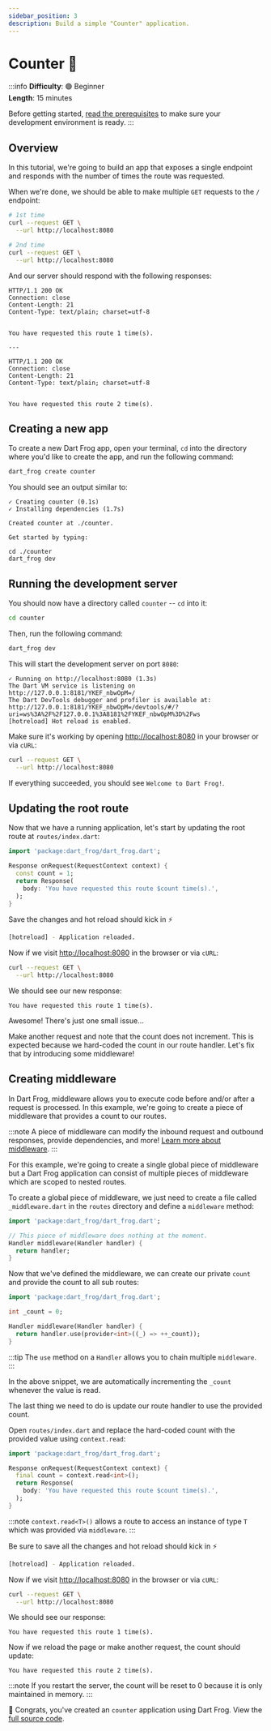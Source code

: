 ```yaml
---
sidebar_position: 3
description: Build a simple "Counter" application.
---
```


# Counter 🔢

:::info
**Difficulty**: 🟢 Beginner<br/>
**Length**: 15 minutes

Before getting started, [read the prerequisites](/docs/overview#prerequisites) to make sure your development environment is ready.
:::

## Overview

In this tutorial, we're going to build an app that exposes a single endpoint and responds with the number of times the route was requested.

When we're done, we should be able to make multiple `GET` requests to the `/` endpoint:

```bash
# 1st time
curl --request GET \
  --url http://localhost:8080

# 2nd time
curl --request GET \
  --url http://localhost:8080
```

And our server should respond with the following responses:

```
HTTP/1.1 200 OK
Connection: close
Content-Length: 21
Content-Type: text/plain; charset=utf-8


You have requested this route 1 time(s).

---

HTTP/1.1 200 OK
Connection: close
Content-Length: 21
Content-Type: text/plain; charset=utf-8


You have requested this route 2 time(s).
```

## Creating a new app

To create a new Dart Frog app, open your terminal, `cd` into the directory where you'd like to create the app, and run the following command:

```bash
dart_frog create counter
```

You should see an output similar to:

```
✓ Creating counter (0.1s)
✓ Installing dependencies (1.7s)

Created counter at ./counter.

Get started by typing:

cd ./counter
dart_frog dev
```

## Running the development server

You should now have a directory called `counter` -- `cd` into it:

```bash
cd counter
```

Then, run the following command:

```bash
dart_frog dev
```

This will start the development server on port `8080`:

```
✓ Running on http://localhost:8080 (1.3s)
The Dart VM service is listening on http://127.0.0.1:8181/YKEF_nbwOpM=/
The Dart DevTools debugger and profiler is available at: http://127.0.0.1:8181/YKEF_nbwOpM=/devtools/#/?uri=ws%3A%2F%2F127.0.0.1%3A8181%2FYKEF_nbwOpM%3D%2Fws
[hotreload] Hot reload is enabled.
```

Make sure it's working by opening [http://localhost:8080](http://localhost:8080) in your browser or via `cURL`:

```bash
curl --request GET \
  --url http://localhost:8080
```

If everything succeeded, you should see `Welcome to Dart Frog!`.

## Updating the root route

Now that we have a running application, let's start by updating the root route at `routes/index.dart`:

```dart
import 'package:dart_frog/dart_frog.dart';

Response onRequest(RequestContext context) {
  const count = 1;
  return Response(
    body: 'You have requested this route $count time(s).',
  );
}
```

Save the changes and hot reload should kick in ⚡️

```bash
[hotreload] - Application reloaded.
```

Now if we visit [http://localhost:8080](http://localhost:8080) in the browser or via `cURL`:

```bash
curl --request GET \
  --url http://localhost:8080
```

We should see our new response:

```
You have requested this route 1 time(s).
```

Awesome! There's just one small issue...

Make another request and note that the count does not increment. This is expected because we hard-coded the count in our route handler. Let's fix that by introducing some middleware!

## Creating middleware

In Dart Frog, middleware allows you to execute code before and/or after a request is processed. In this example, we're going to create a piece of middleware that provides a count to our routes.

:::note
A piece of middleware can modify the inbound request and outbound responses, provide dependencies, and more! [Learn more about middleware](/docs/basics/middleware).
:::

For this example, we're going to create a single global piece of middleware but a Dart Frog application can consist of multiple pieces of middleware which are scoped to nested routes.

To create a global piece of middleware, we just need to create a file called `_middleware.dart` in the `routes` directory and define a `middleware` method:

```dart
import 'package:dart_frog/dart_frog.dart';

// This piece of middleware does nothing at the moment.
Handler middleware(Handler handler) {
  return handler;
}
```

Now that we've defined the middleware, we can create our private `count` and provide the count to all sub routes:

```dart
import 'package:dart_frog/dart_frog.dart';

int _count = 0;

Handler middleware(Handler handler) {
  return handler.use(provider<int>((_) => ++_count));
}
```

:::tip
The `use` method on a `Handler` allows you to chain multiple `middleware`.
:::

In the above snippet, we are automatically incrementing the `_count` whenever the value is read.

The last thing we need to do is update our route handler to use the provided count.

Open `routes/index.dart` and replace the hard-coded count with the provided value using `context.read`:

```dart
import 'package:dart_frog/dart_frog.dart';

Response onRequest(RequestContext context) {
  final count = context.read<int>();
  return Response(
    body: 'You have requested this route $count time(s).',
  );
}
```

:::note
`context.read<T>()` allows a route to access an instance of type `T` which was provided via `middleware`.
:::

Be sure to save all the changes and hot reload should kick in ⚡️

```bash
[hotreload] - Application reloaded.
```

Now if we visit [http://localhost:8080](http://localhost:8080) in the browser or via `cURL`:

```bash
curl --request GET \
  --url http://localhost:8080
```

We should see our response:

```
You have requested this route 1 time(s).
```

Now if we reload the page or make another request, the count should update:

```
You have requested this route 2 time(s).
```

:::note
If you restart the server, the count will be reset to 0 because it is only maintained in memory.
:::

🎉 Congrats, you've created an `counter` application using Dart Frog. View the [full source code](https://github.com/VeryGoodOpenSource/dart_frog/tree/main/examples/counter).
